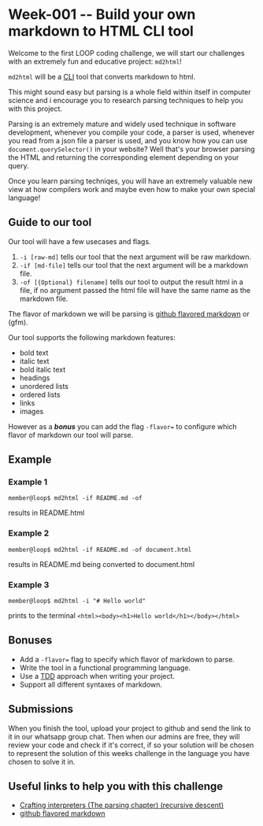 # Week-001 -- Build your own markdown to HTML CLI tool

Welcome to the first LOOP coding challenge, we will start our challenges with an extremely fun and educative project: `md2html`!

`md2html` will be a [CLI](https://en.wikipedia.org/wiki/Command-line_interface) tool that converts markdown to html. 

This might sound easy but parsing is a whole field within itself in computer science and i encourage you to research parsing techniques to help you
with this project.

Parsing is an extremely mature and widely used technique in software development, whenever you compile your code, a parser is used, whenever you read from a json file a parser is used, and you know how you can use `document.querySelector()` in your website? Well that's your browser parsing the HTML and returning the corresponding element depending on your query.

Once you learn parsing techniqes, you will have an extremely valuable new view at how compilers work and maybe even how to make your own special language!

## Guide to our tool

Our tool will have a few usecases and flags.

1. `-i [raw-md]` tells our tool that the next argument will be raw markdown.
2. `-if [md-file]` tells our tool that the next argument will be a markdown file.
3. `-of [{Optional} filename]` tells our tool to output the result html in a file,
    if no argument passed the html file will have the same name as the markdown file.

The flavor of markdown we will be parsing is [github flavored markdown](https://github.github.com/gfm/) or (gfm).

Our tool supports the following markdown features:
- bold text
- italic text
- bold italic text
- headings
- unordered lists
- ordered lists
- links
- images

However as a ***bonus*** you can add the flag `-flavor=` to configure which flavor of markdown our tool will parse.

## Example

### Example 1

```console
member@loop$ md2html -if README.md -of
```

results in README.html

### Example 2

```console
member@loop$ md2html -if README.md -of document.html
```

results in README.md being converted to document.html

### Example 3

```console
member@loop$ md2html -i "# Hello world"
```

prints to the terminal `<html><body><h1>Hello world</h1></body></html>`

## Bonuses

- Add a `-flavor=` flag to specify which flavor of markdown to parse.
- Write the tool in a functional programming language.
- Use a [TDD](https://en.wikipedia.org/wiki/Test-driven_development#:~:text=Test%20Driven%20Development%20(TDD)%20is,leading%20to%20more%20robust%20software.) approach when writing your project.
- Support all different syntaxes of markdown.

## Submissions

When you finish the tool, upload your project to github and send the link to it in our whatsapp group chat.
Then when our admins are free, they will review your code and check if it's correct, if so your solution will be chosen to represent the solution
of this weeks challenge in the language you have chosen to solve it in.

## Useful links to help you with this challenge

- [Crafting interpreters (The parsing chapter) (recursive descent)](https://www.craftinginterpreters.com/parsing-expressions.html)
- [github flavored markdown](https://github.github.com/gfm/)
